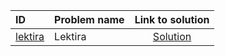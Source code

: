 | ID | Problem name | Link to solution |
|:---|:---|:---:|
| [lektira](https://open.kattis.com/problems/lektira) | Lektira | [Solution](https://github.com/versenyi98/kattis-solutions/tree/main/solutions/lektira)|
